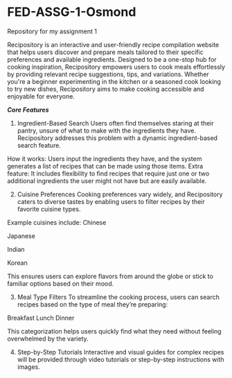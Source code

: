 # FED-ASSG-1-Osmond
Repository for my assignment 1

Recipository is an interactive and user-friendly recipe compilation website that helps users discover and prepare meals tailored to their specific preferences and available ingredients. Designed to be a one-stop hub for cooking inspiration, Recipository empowers users to cook meals effortlessly by providing relevant recipe suggestions, tips, and variations. Whether you're a beginner experimenting in the kitchen or a seasoned cook looking to try new dishes, Recipository aims to make cooking accessible and enjoyable for everyone.

***Core Features***
  1. Ingredient-Based Search
  Users often find themselves staring at their pantry, unsure of what to make with the ingredients they have. Recipository addresses this problem with a dynamic ingredient-based search feature.
  
  How it works: Users input the ingredients they have, and the system generates a list of recipes that can be made using those items.
  Extra feature: It includes flexibility to find recipes that require just one or two additional ingredients the user might not have but are easily available.

2. Cuisine Preferences
  Cooking preferences vary widely, and Recipository caters to diverse tastes by enabling users to filter recipes by their favorite cuisine types.
  
  Example cuisines include:
  Chinese
  
  Japanese
  
  Indian
  
  Korean
  
  This ensures users can explore flavors from around the globe or stick to familiar options based on their mood.

3. Meal Type Filters
  To streamline the cooking process, users can search recipes based on the type of meal they’re preparing:
  
  Breakfast
  Lunch
  Dinner

  This categorization helps users quickly find what they need without feeling overwhelmed by the variety.

4. Step-by-Step Tutorials
  Interactive and visual guides for complex recipes will be provided through video tutorials or step-by-step instructions with images.
